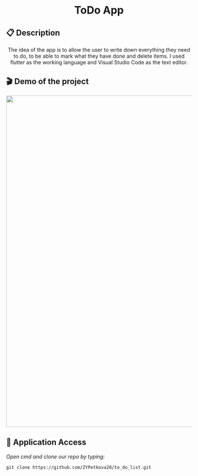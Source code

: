 <h1 align="center">ToDo App</h1>

## 📋 Description
<p align="center">The idea of the app is to allow the user to write down everything they need to do, to be able to mark what they have done and delete items. I used flutter as the working language and Visual Studio Code as the text editor.</p>

 ## 🎬 Demo of the project 
  <p align="center">
  <img src="https://cdn.discordapp.com/attachments/1092417026867343482/1125404715665084599/image.png" width = "900px" >
  </p>

  ## 🔑 Application Access
  
  *Open cmd and clone our repo by typing:*

```
git clone https://github.com/ZYPetkova20/to_do_list.git
```
